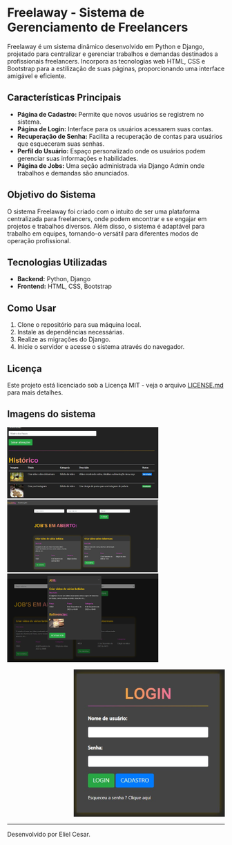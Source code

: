 # Freelaway - Sistema de Gerenciamento de Freelancers

Freelaway é um sistema dinâmico desenvolvido em Python e Django, projetado para centralizar e gerenciar trabalhos e demandas destinados a profissionais freelancers. Incorpora as tecnologias web HTML, CSS e Bootstrap para a estilização de suas páginas, proporcionando uma interface amigável e eficiente.

## Características Principais

- **Página de Cadastro:** Permite que novos usuários se registrem no sistema.
- **Página de Login:** Interface para os usuários acessarem suas contas.
- **Recuperação de Senha:** Facilita a recuperação de contas para usuários que esqueceram suas senhas.
- **Perfil do Usuário:** Espaço personalizado onde os usuários podem gerenciar suas informações e habilidades.
- **Página de Jobs:** Uma seção administrada via Django Admin onde trabalhos e demandas são anunciados.

## Objetivo do Sistema

O sistema Freelaway foi criado com o intuito de ser uma plataforma centralizada para freelancers, onde podem encontrar e se engajar em projetos e trabalhos diversos. Além disso, o sistema é adaptável para trabalho em equipes, tornando-o versátil para diferentes modos de operação profissional.

## Tecnologias Utilizadas

- **Backend:** Python, Django
- **Frontend:** HTML, CSS, Bootstrap

## Como Usar

1. Clone o repositório para sua máquina local.
2. Instale as dependências necessárias.
3. Realize as migrações do Django.
4. Inicie o servidor e acesse o sistema através do navegador.

## Licença

Este projeto está licenciado sob a Licença MIT - veja o arquivo [LICENSE.md](LICENSE.md) para mais detalhes.

## Imagens do sistema
<p align="rigth">
  <img src="/assets/img1.jpeg" width="350" title="Historico">
  <img src="/assets/img2.jpeg" width="350" title="Jobs">
  <img src="/assets/img3.jpeg" width="350" title="Modal Job">
</p>
<p align="right">
  <img src="/assets/img4.jpeg" width="350" title="Tela de login">
</p>


---

Desenvolvido por Eliel Cesar.
